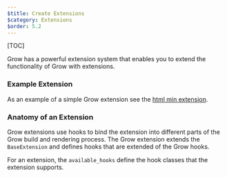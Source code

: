 ```yaml
---
$title: Create Extensions
$category: Extensions
$order: 5.2
---
```

[TOC]

Grow has a powerful extension system that enables you to extend the
functionality of Grow with extensions.

### Example Extension

As an example of a simple Grow extension see the [html min extension][html-min].

### Anatomy of an Extension

Grow extensions use hooks to bind the extension into different parts of the Grow
build and rendering process. The Grow extension extends the `BaseExtension` and
defines hooks that are extended of the Grow hooks.

<script src="https://gist-it.appspot.com/https://github.com/grow/grow-ext-html-min/blob/master/html_min/html_min.py"></script>

For an extension, the `available_hooks` define the hook classes that the
extension supports.

[html-min]: https://github.com/grow/grow-ext-html-min
